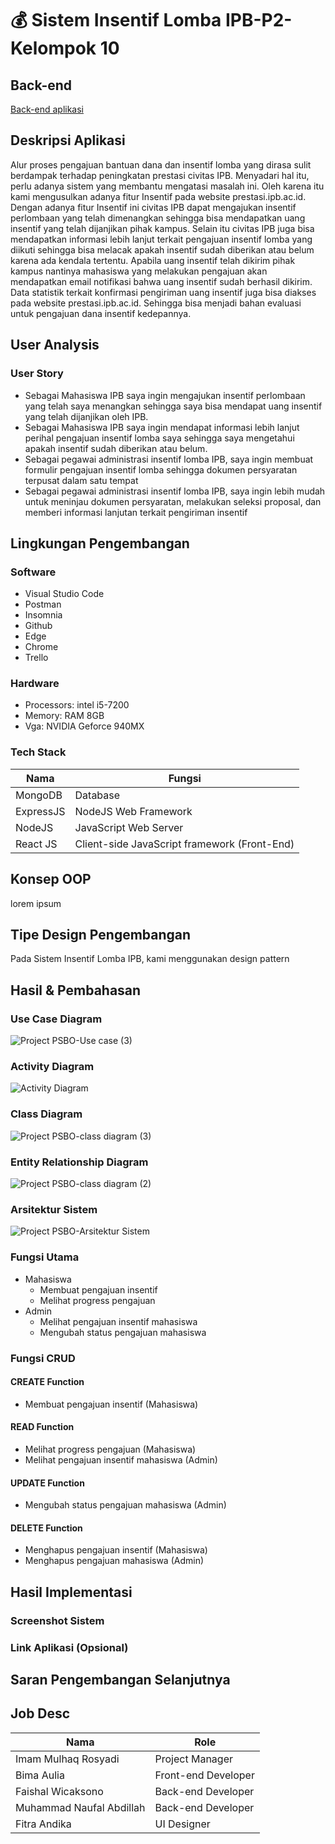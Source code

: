 # 💰 Sistem Insentif Lomba IPB-P2-Kelompok 10 

## Back-end
[Back-end aplikasi](https://github.com/bimaaul/psbo-backend)

## Deskripsi Aplikasi
Alur proses pengajuan bantuan dana dan insentif lomba yang dirasa sulit berdampak terhadap peningkatan prestasi civitas IPB. Menyadari hal itu, perlu adanya sistem yang membantu mengatasi masalah ini. Oleh karena itu kami mengusulkan adanya fitur Insentif pada website prestasi.ipb.ac.id. Dengan adanya fitur Insentif ini civitas IPB dapat mengajukan insentif perlombaan yang telah dimenangkan sehingga bisa mendapatkan uang insentif yang telah dijanjikan pihak kampus. Selain itu civitas IPB juga bisa mendapatkan informasi lebih lanjut terkait pengajuan insentif lomba yang diikuti sehingga bisa melacak apakah insentif sudah diberikan atau belum karena ada kendala tertentu. 
Apabila uang insentif telah dikirim pihak kampus nantinya mahasiswa yang melakukan pengajuan akan mendapatkan email notifikasi bahwa uang insentif sudah berhasil dikirim. 
Data statistik terkait konfirmasi pengiriman uang insentif juga bisa diakses pada website prestasi.ipb.ac.id. Sehingga bisa menjadi bahan evaluasi untuk pengajuan dana insentif kedepannya. 


## User Analysis
### User Story
- Sebagai Mahasiswa IPB saya ingin mengajukan insentif perlombaan yang telah saya menangkan sehingga saya bisa mendapat uang insentif yang telah dijanjikan oleh IPB.
- Sebagai Mahasiswa IPB saya ingin mendapat informasi lebih lanjut perihal pengajuan insentif lomba saya sehingga saya mengetahui apakah insentif sudah diberikan atau belum.
- Sebagai pegawai administrasi insentif lomba IPB, saya ingin membuat formulir pengajuan insentif lomba sehingga dokumen persyaratan terpusat dalam satu tempat
- Sebagai pegawai administrasi insentif lomba IPB, saya ingin lebih mudah untuk meninjau dokumen persyaratan, melakukan seleksi proposal, dan memberi informasi lanjutan terkait pengiriman insentif

## Lingkungan Pengembangan
### Software
- Visual Studio Code
- Postman
- Insomnia
- Github
- Edge
- Chrome
- Trello

### Hardware
- Processors: intel i5-7200
- Memory: RAM 8GB
- Vga: NVIDIA Geforce 940MX


### Tech Stack
<table>
    <thead>
        <tr>
            <th>Nama</th>
            <th>Fungsi</th>
        </tr>
    </thead>
    <tbody>
        <tr>
            <td>MongoDB</td>
            <td>Database</td>
        </tr>
         <tr>
            <td>ExpressJS</td>
            <td>NodeJS Web Framework</td>
        </tr>
        <tr>
            <td>NodeJS</td>
            <td>JavaScript Web Server</td>
        </tr>
       <tr>
            <td>React JS</td>
            <td>Client-side JavaScript framework (Front-End)</td>
        </tr>
</tbody>
</table>

## Konsep OOP
lorem ipsum
## Tipe Design Pengembangan
Pada Sistem Insentif Lomba IPB, kami menggunakan design pattern 

## Hasil & Pembahasan
### Use Case Diagram
![Project PSBO-Use case (3)](https://user-images.githubusercontent.com/46121487/122192896-41eb9b80-cebe-11eb-8408-af0ffbdb2280.png)

### Activity Diagram
![Activity Diagram](https://user-images.githubusercontent.com/47895564/120601941-b6f9b280-c474-11eb-8aaa-89d3de9bed3d.png)

### Class Diagram
![Project PSBO-class diagram (3)](https://user-images.githubusercontent.com/46121487/121803318-1cb31f00-cc6b-11eb-86d9-851eb4a5a004.png)

### Entity Relationship Diagram
![Project PSBO-class diagram (2)](https://user-images.githubusercontent.com/46121487/121803307-10c75d00-cc6b-11eb-8654-ed84afc2058c.png)

### Arsitektur Sistem
![Project PSBO-Arsitektur Sistem](https://user-images.githubusercontent.com/46121487/121877825-3f116f00-cd35-11eb-8051-0964dcff6748.png)

### Fungsi Utama
- Mahasiswa
  - Membuat pengajuan insentif
  - Melihat progress pengajuan
- Admin
  - Melihat pengajuan insentif mahasiswa
  - Mengubah status pengajuan mahasiswa

### Fungsi CRUD
#### CREATE Function
- Membuat pengajuan insentif (Mahasiswa)
#### READ Function
- Melihat progress pengajuan (Mahasiswa)
- Melihat pengajuan insentif mahasiswa (Admin)
#### UPDATE Function
- Mengubah status pengajuan mahasiswa (Admin)
#### DELETE Function
- Menghapus pengajuan insentif (Mahasiswa)
- Menghapus pengajuan mahasiswa (Admin)

## Hasil Implementasi
### Screenshot Sistem
### Link Aplikasi (Opsional)

## Saran Pengembangan Selanjutnya
## Job Desc
<table>
    <thead>
        <tr>
            <th>Nama</th>
            <th>Role</th>
        </tr>
    </thead>
    <tbody>
        <tr>
            <td>Imam Mulhaq Rosyadi</td>
            <td>Project Manager</td>
        </tr>
         <tr>
            <td>Bima Aulia</td>
            <td>Front-end Developer</td>
        </tr>
        <tr>
            <td>Faishal Wicaksono</td>
            <td>Back-end Developer</td>
        </tr>
       <tr>
            <td>Muhammad Naufal Abdillah</td>
            <td>Back-end Developer</td>
        </tr>
      <tr>
            <td>Fitra Andika</td>
            <td>UI Designer</td>
        </tr>
</tbody>
</table>
